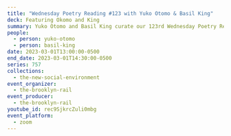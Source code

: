 ```yaml
---
title: "Wednesday Poetry Reading #123 with Yuko Otomo & Basil King"
deck: Featuring Okomo and King
summary: Yuko Otomo and Basil King curate our 123rd Wednesday Poetry Reading.
people:
  - person: yuko-otomo
  - person: basil-king
date: 2023-03-01T13:00:00-0500
end_date: 2023-03-01T14:30:00-0500
series: 757
collections:
  - the-new-social-environment
event_organizer:
  - the-brooklyn-rail
event_producer:
  - the-brooklyn-rail
youtube_id: rec9SjkrcZuli0mbg
event_platform:
  - zoom
---
```

